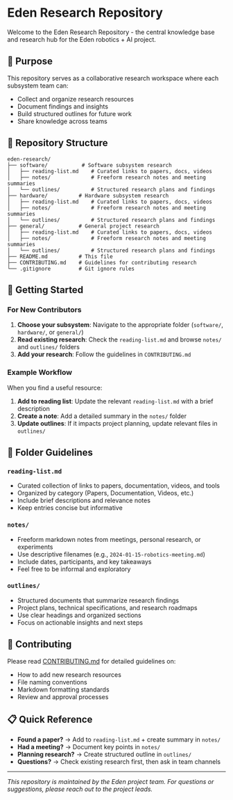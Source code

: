 # Eden Research Repository

Welcome to the Eden Research Repository - the central knowledge base and research hub for the Eden robotics + AI project.

## 🎯 Purpose

This repository serves as a collaborative research workspace where each subsystem team can:
- Collect and organize research resources
- Document findings and insights
- Build structured outlines for future work
- Share knowledge across teams

## 📁 Repository Structure

```
eden-research/
├── software/           # Software subsystem research
│   ├── reading-list.md    # Curated links to papers, docs, videos
│   ├── notes/             # Freeform research notes and meeting summaries
│   └── outlines/          # Structured research plans and findings
├── hardware/          # Hardware subsystem research
│   ├── reading-list.md    # Curated links to papers, docs, videos
│   ├── notes/             # Freeform research notes and meeting summaries
│   └── outlines/          # Structured research plans and findings
├── general/           # General project research
│   ├── reading-list.md    # Curated links to papers, docs, videos
│   ├── notes/             # Freeform research notes and meeting summaries
│   └── outlines/          # Structured research plans and findings
├── README.md          # This file
├── CONTRIBUTING.md    # Guidelines for contributing research
└── .gitignore         # Git ignore rules
```

## 🚀 Getting Started

### For New Contributors

1. **Choose your subsystem**: Navigate to the appropriate folder (`software/`, `hardware/`, or `general/`)
2. **Read existing research**: Check the `reading-list.md` and browse `notes/` and `outlines/` folders
3. **Add your research**: Follow the guidelines in `CONTRIBUTING.md`

### Example Workflow

When you find a useful resource:

1. **Add to reading list**: Update the relevant `reading-list.md` with a brief description
2. **Create a note**: Add a detailed summary in the `notes/` folder
3. **Update outlines**: If it impacts project planning, update relevant files in `outlines/`

## 📝 Folder Guidelines

### `reading-list.md`
- Curated collection of links to papers, documentation, videos, and tools
- Organized by category (Papers, Documentation, Videos, etc.)
- Include brief descriptions and relevance notes
- Keep entries concise but informative

### `notes/`
- Freeform markdown notes from meetings, personal research, or experiments
- Use descriptive filenames (e.g., `2024-01-15-robotics-meeting.md`)
- Include dates, participants, and key takeaways
- Feel free to be informal and exploratory

### `outlines/`
- Structured documents that summarize research findings
- Project plans, technical specifications, and research roadmaps
- Use clear headings and organized sections
- Focus on actionable insights and next steps

## 🤝 Contributing

Please read [CONTRIBUTING.md](CONTRIBUTING.md) for detailed guidelines on:
- How to add new research resources
- File naming conventions
- Markdown formatting standards
- Review and approval processes

## 📋 Quick Reference

- **Found a paper?** → Add to `reading-list.md` + create summary in `notes/`
- **Had a meeting?** → Document key points in `notes/`
- **Planning research?** → Create structured outline in `outlines/`
- **Questions?** → Check existing research first, then ask in team channels

---

*This repository is maintained by the Eden project team. For questions or suggestions, please reach out to the project leads.*
